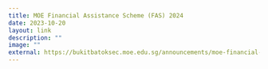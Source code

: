 ```yaml
---
title: MOE Financial Assistance Scheme (FAS) 2024
date: 2023-10-20
layout: link
description: ""
image: ""
external: https://bukitbatoksec.moe.edu.sg/announcements/moe-financial-assistance-scheme-fas-2024/
---
```

